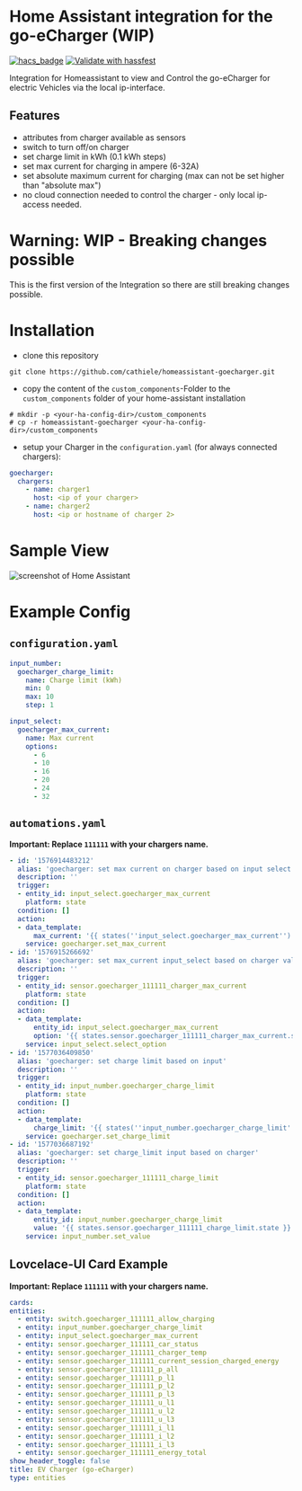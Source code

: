# Home Assistant integration for the go-eCharger (WIP)

[![hacs_badge](https://img.shields.io/badge/HACS-Default-orange.svg)](https://github.com/custom-components/hacs)
[![Validate with hassfest](https://github.com/cathiele/homeassistant-goecharger/actions/workflows/hassfest.yaml/badge.svg)](https://github.com/cathiele/homeassistant-goecharger/actions/workflows/hassfest.yaml)

Integration for Homeassistant to view and Control the go-eCharger for electric Vehicles via the local ip-interface.

## Features
- attributes from charger available as sensors
- switch to turn off/on charger
- set charge limit in kWh (0.1 kWh steps)
- set max current for charging in ampere (6-32A)
- set absolute maximum current for charging (max can not be set higher than "absolute max")
- no cloud connection needed to control the charger - only local ip-access needed.

# Warning: WIP - Breaking changes possible
This is the first version of the Integration so there are still breaking changes possible.

# Installation

- clone this repository
```
git clone https://github.com/cathiele/homeassistant-goecharger.git
```
- copy the content of the `custom_components`-Folder to the `custom_components` folder of your home-assistant installation

```
# mkdir -p <your-ha-config-dir>/custom_components
# cp -r homeassistant-goecharger <your-ha-config-dir>/custom_components
```

* setup your Charger in the `configuration.yaml` (for always connected chargers):

```yaml
goecharger:
  chargers:
    - name: charger1
      host: <ip of your charger>
    - name: charger2
      host: <ip or hostname of charger 2>
```

# Sample View
![screenshot of Home Assistant](doc/ha_entity_view.png)

# Example Config

## `configuration.yaml`

```yaml
input_number:
  goecharger_charge_limit:
    name: Charge limit (kWh)
    min: 0
    max: 10
    step: 1

input_select:
  goecharger_max_current:
    name: Max current
    options:
      - 6
      - 10
      - 16
      - 20
      - 24
      - 32
```

## `automations.yaml`

**Important: Replace `111111` with your chargers name.**

```yaml
- id: '1576914483212'
  alias: 'goecharger: set max current on charger based on input select'
  description: ''
  trigger:
  - entity_id: input_select.goecharger_max_current
    platform: state
  condition: []
  action:
  - data_template:
      max_current: '{{ states(''input_select.goecharger_max_current'') }}'
    service: goecharger.set_max_current
- id: '1576915266692'
  alias: 'goecharger: set max_current input_select based on charger value'
  description: ''
  trigger:
  - entity_id: sensor.goecharger_111111_charger_max_current
    platform: state
  condition: []
  action:
  - data_template:
      entity_id: input_select.goecharger_max_current
      option: '{{ states.sensor.goecharger_111111_charger_max_current.state }}'
    service: input_select.select_option
- id: '1577036409850'
  alias: 'goecharger: set charge limit based on input'
  description: ''
  trigger:
  - entity_id: input_number.goecharger_charge_limit
    platform: state
  condition: []
  action:
  - data_template:
      charge_limit: '{{ states(''input_number.goecharger_charge_limit'') }}'
    service: goecharger.set_charge_limit
- id: '1577036687192'
  alias: 'goecharger: set charge_limit input based on charger'
  description: ''
  trigger:
  - entity_id: sensor.goecharger_111111_charge_limit
    platform: state
  condition: []
  action:
  - data_template:
      entity_id: input_number.goecharger_charge_limit
      value: '{{ states.sensor.goecharger_111111_charge_limit.state }}'
    service: input_number.set_value
```

## Lovcelace-UI Card Example

**Important: Replace `111111` with your chargers name.**

```yaml
cards:
entities:
  - entity: switch.goecharger_111111_allow_charging
  - entity: input_number.goecharger_charge_limit
  - entity: input_select.goecharger_max_current
  - entity: sensor.goecharger_111111_car_status
  - entity: sensor.goecharger_111111_charger_temp
  - entity: sensor.goecharger_111111_current_session_charged_energy
  - entity: sensor.goecharger_111111_p_all
  - entity: sensor.goecharger_111111_p_l1
  - entity: sensor.goecharger_111111_p_l2
  - entity: sensor.goecharger_111111_p_l3
  - entity: sensor.goecharger_111111_u_l1
  - entity: sensor.goecharger_111111_u_l2
  - entity: sensor.goecharger_111111_u_l3
  - entity: sensor.goecharger_111111_i_l1
  - entity: sensor.goecharger_111111_i_l2
  - entity: sensor.goecharger_111111_i_l3
  - entity: sensor.goecharger_111111_energy_total
show_header_toggle: false
title: EV Charger (go-eCharger)
type: entities
```
